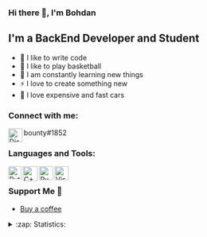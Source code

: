 ### Hi there 👋, I'm Bohdan


## I'm a BackEnd Developer and Student
- 🤖 I like to write code
- 🏀 I like to play basketball
- 🧠 I am constantly learning new things
- ⚡ I love to create something new
- 🚗 I love expensive and fast cars


### Connect with me:
<img align="left" alt="Discord" width="28px" src="https://img.icons8.com/color/344/discord--v2.png" />bounty#1852


### Languages and Tools:
<img align="left" alt="Python" width="26px" src="https://cdn.icon-icons.com/icons2/2107/PNG/512/file_type_python_icon_130221.png" />
<img align="left" alt="С++" width="30px" src="https://img.icons8.com/color/344/c-plus-plus-logo.png" />
<img align="left" alt="PyCharm" width="28px" src="https://cdn.icon-icons.com/icons2/3053/PNG/512/intellij_pycharm_macos_bigsur_icon_190055.png" />
<img align="left" alt="Visual Studio Code" width="28px" src="https://img.icons8.com/fluency/344/visual-studio-code-2019.png" />

<br />

### Support Me 💖
- <a href="https://www.buymeacoffee.com/shapovalbohdan"> Buy a coffee</a>




<details>
  <summary>:zap: Statistics:</summary>
   <img align="left" alt="codeSTACKr's GitHub Stats" src="https://github-readme-stats.vercel.app/api/top-langs/?username=ShapovalBohdan&langs_count=8&layout=compact" />
    <br />
   <img align="left" alt="codeSTACKr's GitHub Stats" src="https://github-readme-stats.vercel.app/api?username=ShapovalBohdan&show_icons=true" />
</details>

